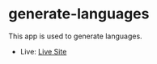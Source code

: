 # generate-languages
This app is used to generate languages.
- Live: [Live Site](https://magenta-griffin-e7dcb5.netlify.app/)
